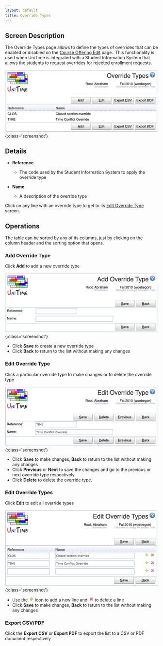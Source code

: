 ```yaml
---
layout: default
title: Override Types
---
```



## Screen Description

The Override Types page allows to define the types of overrides that can be enabled or disabled on the [Course Offering Edit](edit-course-offering) page.  This functionality is used when UniTime is integrated with a Student Information System that allows the students to request overrides for rejected enrollment requests.

![Override Types](images/override-types-1.png){:class='screenshot'}

## Details

* **Reference**
	* The code used by the Student Information System to apply the override type

* **Name**
	* A description of the override type

Click on any line with an override type to get to its [Edit Override Type](edit-override-type) screen.

## Operations

The table can be sorted by any of its columns, just by clicking on the column header and the sorting option that opens.

### Add Override Type
Click **Add** to add a new override type

![Add Override Type](images/add-override-type-1.png){:class='screenshot'}

* Click **Save** to create a new override type
* Click **Back** to return to the list without making any changes

### Edit Override Type
Click a particular override type to make changes or to delete the override type

![Edit Override Type](images/edit-override-type-1.png){:class='screenshot'}

* Click **Save** to make changes, **Back** to return to the list without making any changes
* Click **Previous** or **Next** to save the changes and go to the previous or next override type respectively
* Click **Delete** to delete the override type.

### Edit Override Types
Click **Edit** to edit all override types

![Edit Override Types](images/edit-override-types-1.png){:class='screenshot'}

* Use the ![Add](images/icon-add.png) icon to add a new line and ![Delete](images/icon-delete.png) to delete a line
* Click **Save** to make changes, **Back** to return to the list without making any changes

### Export CSV/PDF
Click the **Export CSV** or **Export PDF** to export the list to a CSV or PDF document respectively
